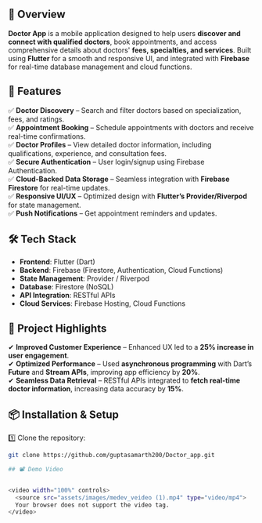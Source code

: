 ## 📖 Overview

**Doctor App** is a mobile application designed to help users **discover and connect with qualified doctors**, book appointments, and access comprehensive details about doctors' **fees, specialties, and services**. Built using **Flutter** for a smooth and responsive UI, and integrated with **Firebase** for real-time database management and cloud functions.


## 🚀 Features

✅ **Doctor Discovery** – Search and filter doctors based on specialization, fees, and ratings.  
✅ **Appointment Booking** – Schedule appointments with doctors and receive real-time confirmations.  
✅ **Doctor Profiles** – View detailed doctor information, including qualifications, experience, and consultation fees.  
✅ **Secure Authentication** – User login/signup using Firebase Authentication.  
✅ **Cloud-Backed Data Storage** – Seamless integration with **Firebase Firestore** for real-time updates.  
✅ **Responsive UI/UX** – Optimized design with **Flutter’s Provider/Riverpod** for state management.  
✅ **Push Notifications** – Get appointment reminders and updates.  

## 🛠️ Tech Stack

- **Frontend**: Flutter (Dart)  
- **Backend**: Firebase (Firestore, Authentication, Cloud Functions)  
- **State Management**: Provider / Riverpod  
- **Database**: Firestore (NoSQL)  
- **API Integration**: RESTful APIs  
- **Cloud Services**: Firebase Hosting, Cloud Functions

## 🎯 Project Highlights

✔ **Improved Customer Experience** – Enhanced UX led to a **25% increase in user engagement**.  
✔ **Optimized Performance** – Used **asynchronous programming** with Dart’s **Future** and **Stream APIs**, improving app efficiency by **20%**.  
✔ **Seamless Data Retrieval** – RESTful APIs integrated to **fetch real-time doctor information**, increasing data accuracy by **15%**.  

## 📦 Installation & Setup

1️⃣ Clone the repository:  
```sh
git clone https://github.com/guptasamarth200/Doctor_app.git

## 📽️ Demo Video  


<video width="100%" controls>
  <source src="assets/images/medev_veideo (1).mp4" type="video/mp4">
  Your browser does not support the video tag.
</video>


